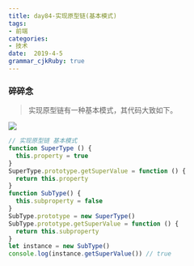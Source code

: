 ```yaml
---
title: day84-实现原型链(基本模式)
tags: 
- 前端
categories: 
- 技术
date:  2019-4-5
grammar_cjkRuby: true
---
```

### 碎碎念
> 实现原型链有一种基本模式，其代码大致如下。

![](https://ws1.sinaimg.cn/large/b15ca614gy1g1rz4bqsc3j20dw099gml.jpg)
<!--more-->
```javascript
// 实现原型链 基本模式
function SuperType () {
  this.property = true
}
SuperType.prototype.getSuperValue = function () {
  return this.property
}
function SubType() {
  this.subproperty = false
}
SubType.prototype = new SuperType()
SubType.prototype.getSuperValue = function () {
  return this.subproperty
}
let instance = new SubType()
console.log(instance.getSuperValue()) // true
```

